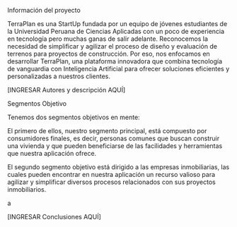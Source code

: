 Información del proyecto

TerraPlan es una StartUp fundada por un equipo de jóvenes estudiantes de la Universidad Peruana de Ciencias Aplicadas con un 
poco de experiencia en tecnología pero muchas ganas de salir adelante. Reconocemos la necesidad de simplificar y agilizar el 
proceso de diseño y evaluación de terrenos para proyectos de construcción. Por eso, nos enfocamos en desarrollar TerraPlan, 
una plataforma innovadora que combina tecnología de vanguardia con Inteligencia Artificial para ofrecer soluciones eficientes 
y personalizadas a nuestros clientes.

[INGRESAR Autores y descripción AQUÍ]

Segmentos Objetivo

Tenemos dos segmentos objetivos en mente:

El primero de ellos, nuestro segmento principal, está compuesto por consumidores finales, es decir, personas comunes que buscan 
construir una vivienda y que pueden beneficiarse de las facilidades y herramientas que nuestra aplicación ofrece.

El segundo segmento objetivo está dirigido a las empresas inmobiliarias, las cuales pueden encontrar en nuestra aplicación un 
recurso valioso para agilizar y simplificar diversos procesos relacionados con sus proyectos inmobiliarios.

a

[INGRESAR Conclusiones AQUÍ]
